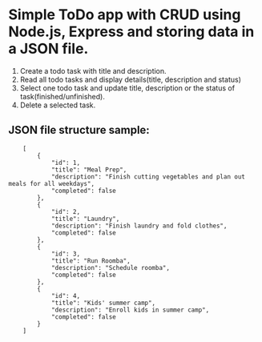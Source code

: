 # Simple ToDo app with CRUD using Node.js, Express and storing data in a JSON file.

1. Create a todo task with title and description.
2. Read all todo tasks and display details(title, description and status)
3. Select one todo task and update title, description or the status of task(finished/unfinished).
4. Delete a selected task.

## JSON file structure sample:
```
    [
        {
            "id": 1,
            "title": "Meal Prep",
            "description": "Finish cutting vegetables and plan out meals for all weekdays",
            "completed": false
        },
        {
            "id": 2,
            "title": "Laundry",
            "description": "Finish laundry and fold clothes",
            "completed": false
        },
        {
            "id": 3,
            "title": "Run Roomba",
            "description": "Schedule roomba",
            "completed": false
        },
        {
            "id": 4,
            "title": "Kids' summer camp",
            "description": "Enroll kids in summer camp",
            "completed": false
        }
    ]
```